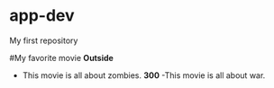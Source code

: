 # app-dev
My first repository

#My favorite movie
**Outside**
- This movie is all about zombies.
**300**
  -This movie is all about war.
